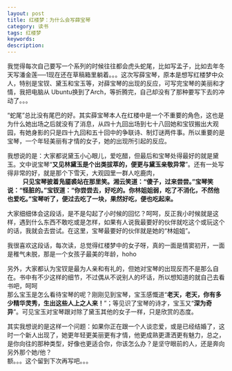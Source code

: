 ```yaml
---
layout: post
title: 红楼梦：为什么会写薛宝琴
category: 读书
tags: 红楼梦
keywords: 
description: 
---
```

我觉得每次自己要写一个系列的时候往往都会虎头蛇尾，比如写孟子，比如去年冬天写潘金莲──1现在还在草稿箱里躺着。。。这次写薛宝琴，原本是想写红楼梦中众人，特别是宝钗、黛玉和宝玉等，对薛宝琴的出现的反应，可写完宝琴的美丽和才情，我把电脑从 Ubuntu换到了Arch，等折腾完，自己却没有了那种要写下去的冲动了。。。

“蛇尾”总比没有尾巴的好。其实薛宝琴本人在红楼中是一个不重要的角色，这也是为什么她出场之后就没有了消息，从四十九回出场到七十八回她和宝钗搬出大观园，有她身影的只是四十九回和五十回中的争联诗、制灯谜两件事。所以重要的是宝琴，一个年轻美丽有才情的女子，她的出现所引起的反应。

我想说的是：大家都说黛玉小心眼儿，爱吃醋，但最后和宝琴处得最好的就是黛玉。文中说宝琴“__又见林黛玉是个出类拔萃的，便更与黛玉亲敬异常__”。还有一处写得非常的好，就是那个下雪天，大观园里一群人吃鹿肉，  
&nbsp;&nbsp;&nbsp;&nbsp;&nbsp;&nbsp;&nbsp;&nbsp; __只见宝琴披着凫靥裘站在那里笑。湘云笑道：“傻子，过来尝尝。”宝琴笑说：“怪脏的。”宝钗道：“你尝尝去，好吃的。你林姐姐弱，吃了不消化，不然他也爱吃。”宝琴听了，便过去吃了一块，果然好吃，便也吃起来。__

大家细细体会这段话，是不是勾起了小时候的回忆？呵呵，反正我小时候就是这样，遇到什么东西不敢吃或是怎样，如果有人说我最要好的伙伴就吃这个或玩这个的话，我就会去尝试。在这里，宝琴最要好的伙伴就是她的“林姐姐”。

我很喜欢这段话，每次读，总觉得红楼梦中的女子呀，真的一面是情窦初开，一面是稚气未脱，那是一个女孩子最美的年龄，hoho

另外，大家都认为宝钗是最为人亲和有礼的，但她对宝琴的出现反而不是那么自在。书中有不少这样的细节，不过偶从不说别人的坏话，所以想知道的就自己去看书吧，呵呵  
那么宝玉是怎么看待宝琴的呢？刚刚见到宝琴，宝玉感慨道“__老天，老天，你有多少精华灵秀，生出这些人上之人来！__”；等见识了宝琴的诗才，宝玉又“__深为奇异__”。可见宝玉对宝琴跟对除了黛玉其他的女子一样，只是欣赏的态度。

其实我想说的是这样一个问题：如果你正在跟一个人谈恋爱，或是已经结婚了，这时一个新人出现了，她更年轻更美丽更有才情，他更成熟更潇洒更有魅力，总之，是你向往的那种类型，好像也更适合你，你该怎么办？是坚守眼前的人，还是奔向另外那个她/他？  
额。。。这个留到下次再写吧。。。
